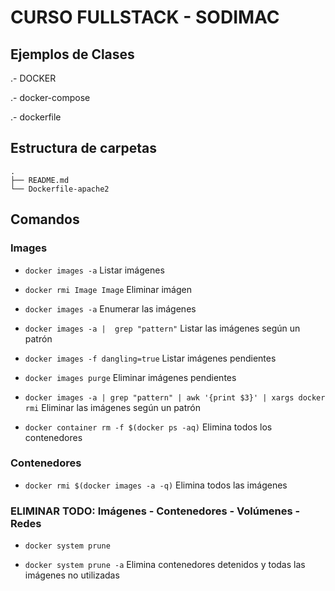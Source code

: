# CURSO FULLSTACK -  SODIMAC

## Ejemplos de Clases

.- DOCKER

.- docker-compose

.- dockerfile


## Estructura de carpetas
```
.
├── README.md
└── Dockerfile-apache2

```

## Comandos

### Images 
- `docker images -a`
Listar imágenes

- `docker rmi Image Image`
Eliminar imágen


- `docker images -a`
Enumerar las imágenes

- `docker images -a |  grep "pattern"`
Listar las imágenes según un patrón

- `docker images -f dangling=true`
Listar imágenes pendientes

- `docker images purge`
Eliminar imágenes pendientes





- `docker images -a | grep "pattern" | awk '{print $3}' | xargs docker rmi`
Eliminar las imágenes según un patrón

- `docker container rm -f $(docker ps -aq)`
Elimina todos los contenedores



### Contenedores 

- `docker rmi $(docker images -a -q)`
Elimina todos las imágenes 


### ELIMINAR TODO: Imágenes - Contenedores - Volúmenes - Redes 

- `docker system prune`

- `docker system prune -a`
Elimina contenedores detenidos y todas las imágenes no utilizadas
